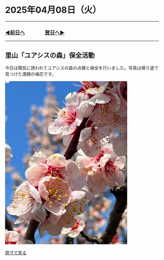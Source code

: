# 2025年04月08日（火）

---

### [◀️前日へ](https://github.com/yuasys/chatty-journal/blob/main/2025/04/2025-04-07.md)&emsp;&emsp;&emsp;&emsp;[翌日へ▶️](https://github.com/yuasys/chatty-journal/blob/main/2025/04/2025-04-09.md)

---

## 里山「ユアシスの森」保全活動

今日は陽気に誘われてユアシスの森の点検と保全を行いました。写真は帰り道で見つけた満開の梅花です。

<img src="https://github.com/yuasys/chatty-journal/blob/main/images/ume_20250408.jpg?raw=true" width="400px" />

[原寸で見る](https://photos.google.com/share/AF1QipMkUePcE4Or6GVEXiKhXZqRx2zYWiWzWksSjaVe2vq0rNx7Jx6YbvPhqMQ3-0zdnA/photo/AF1QipMl0JcXoUqtLkCMo6rkki5aRaTiks5yvQtWFpcj?key=NlExbzdDelVfZFR6VFNZOVpGX2JTbEQ5MHJjSmRn)
